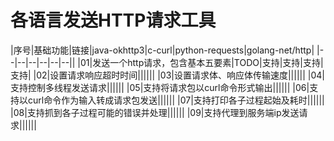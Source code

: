 # 各语言发送HTTP请求工具

|序号|基础功能|链接|java-okhttp3|c-curl|python-requests|golang-net/http|
|--|--|--|--|--|--||
|01|发送一个http请求，包含基本五要素|TODO|支持|支持|支持|支持|
|02|设置请求响应超时时间||||||
|03|设置请求体、响应体传输速度||||||
|04|支持控制多线程发送请求||||||
|05|支持将请求包以curl命令形式输出||||||
|06|支持以curl命令作为输入转成请求包发送||||||
|07|支持打印各子过程起始及耗时||||||
|08|支持抓到各子过程可能的错误并处理||||||
|09|支持代理到服务端ip发送请求||||||
